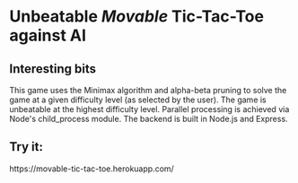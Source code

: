 <h1>Unbeatable <i>Movable</i> Tic-Tac-Toe against AI</h1>

<h2>Interesting bits</h2>
This game uses the Minimax algorithm and alpha-beta pruning to solve the game at a given difficulty level (as selected by the user). The game is unbeatable at the highest difficulty level. Parallel processing is achieved via Node's child_process module. The backend is built in Node.js and Express.

<h2>Try it:</h2>
https://movable-tic-tac-toe.herokuapp.com/
